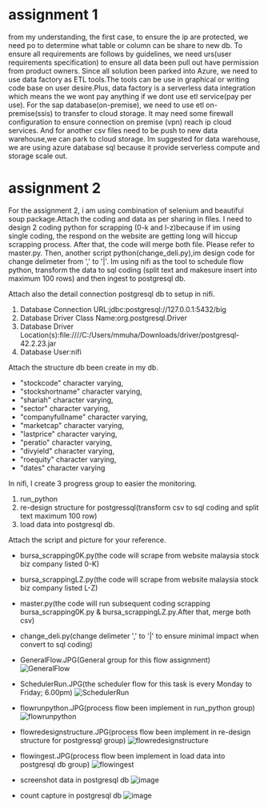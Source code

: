 # assignment 1
from my understanding, the first case, to ensure the ip are protected, we need po to determine what table or column can be share to new db.
To ensure all requirements are follows by guidelines, we need urs(user requirements specification) to ensure all data been pull out have permission from product owners.
Since all solution been parked into Azure, we need to use data factory as ETL tools.The tools can be use in graphical or writing code base on user desire.Plus, data factory is a serverless data integration which means the we wont pay anything if we dont use etl service(pay per use).
For the sap database(on-premise), we need to use etl on-premise(ssis) to transfer to cloud storage. It may need some firewall configuration to ensure connection on premise (vpn) reach ip cloud services.
And for another csv files need to be push to new data warehouse,we can park to cloud storage. Im suggested for data warehouse, we are using azure database sql because it provide serverless compute and storage scale out.

# assignment 2
For the assignment 2, i am using combination of selenium and beautiful soup package.Attach the coding and data as per sharing in files.
I need to design 2 coding python for scrapping (0-k and l-z)because if im using single coding, the respond on the website are getting long will hiccup scrapping process.
After that, the code will merge both file. Please refer to master.py.
Then, another script python(change_deli.py),im design code for change delimeter from ',' to '|'. 
Im using nifi as the tool to schedule flow python, transform the data to sql coding (split text and makesure insert into maximum 100 rows) and then ingest to postgresql db.

Attach also the detail connection postgresql db to setup in nifi.
1.  Database Connection URL:jdbc:postgresql://127.0.0.1:5432/big
2.  Database Driver Class Name:org.postgresql.Driver
3.  Database Driver Location(s):file:////C:/Users/mmuha/Downloads/driver/postgresql-42.2.23.jar
4.  Database User:nifi


Attach the structure db been create in my db.
-    "stockcode" character varying,
-    "stockshortname" character varying,
-    "shariah" character varying,
-    "sector" character varying,
-    "companyfullname" character varying,
-    "marketcap" character varying,
-    "lastprice" character varying,
-    "peratio" character varying,
-    "divyield" character varying,
-    "roequity" character varying,
-    "dates" character varying

In nifi,
I create 3 progress group to easier the monitoring.
  1.  run_python
  2.  re-design structure for postgressql(transform csv to sql coding and split text maximum 100 row)
  3.  load data into postgresql db.

Attach the script and picture for your reference.
- bursa_scrapping0K.py(the code will scrape from website malaysia stock biz company listed 0-K)
- bursa_scrappingLZ.py(the code will scrape from website malaysia stock biz company listed L-Z)
- master.py(the code will run subsequent coding scrapping bursa_scrapping0K.py & bursa_scrappingLZ.py.After that, merge both csv)
- change_deli.py(change delimeter ',' to '|' to ensure minimal impact when convert to sql coding)


- GeneralFlow.JPG(General group for this flow assignment)
![GeneralFlow](https://user-images.githubusercontent.com/86910354/128871665-51994a9a-b77f-468c-a4da-10826d4c8d38.JPG)

- SchedulerRun.JPG(the scheduler flow for this task is every Monday to Friday; 6.00pm)
![SchedulerRun](https://user-images.githubusercontent.com/86910354/128871723-8331a8df-73d0-4dc3-9d87-7f467cbbe1e1.JPG)

- flowrunpython.JPG(process flow been implement in run_python group)
![flowrunpython](https://user-images.githubusercontent.com/86910354/128871789-6444ce97-183d-4ab1-9c60-ce08d8edb4c9.JPG)

- flowredesignstructure.JPG(process flow been implement in re-design structure for postgressql group)
![flowredesignstructure](https://user-images.githubusercontent.com/86910354/128871822-9ec76e4b-571e-4b27-8453-a7ad0669809b.JPG)

- flowingest.JPG(process flow been implement in load data into postgresql db group)
![flowingest](https://user-images.githubusercontent.com/86910354/128871855-f8fb171d-f8ca-45be-84d0-6b36119f1c1f.JPG)

- screenshot data in postgresql db
![image](https://user-images.githubusercontent.com/86910354/128872711-69b4180e-4a12-4436-9171-fc091526b9b4.png)

- count capture in postgresql db
![image](https://user-images.githubusercontent.com/86910354/128872855-5b23f339-278b-405f-b58e-41b09dd51475.png)



